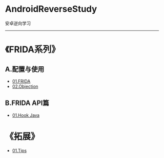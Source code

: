# AndroidReverseStudy
安卓逆向学习

---

# 《FRIDA系列》
## A.配置与使用  

- [01.FRIDA](FRIDA/A01/README.md)
- [02.Objection](FRIDA/A02/README.md)

## B.FRIDA API篇

- [01.Hook Java](FRIDA/B01/README.md)


# 《拓展》
- [01.Tips](TIPS/README.md)